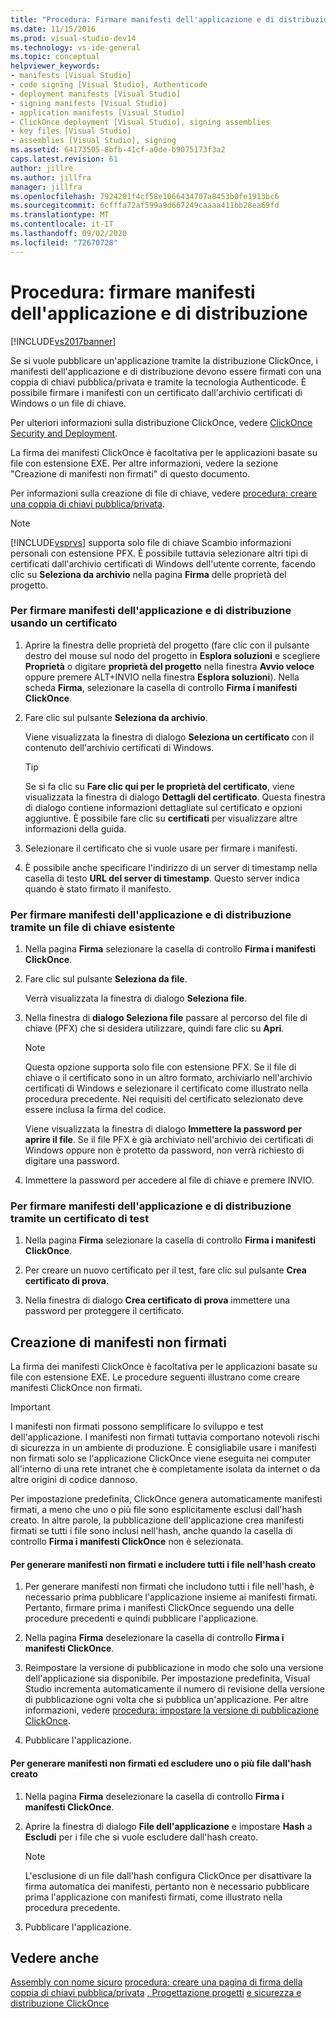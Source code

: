 ```yaml
---
title: "Procedura: Firmare manifesti dell'applicazione e di distribuzione | Microsoft Docs"
ms.date: 11/15/2016
ms.prod: visual-studio-dev14
ms.technology: vs-ide-general
ms.topic: conceptual
helpviewer_keywords:
- manifests [Visual Studio]
- code signing [Visual Studio], Authenticode
- deployment manifests [Visual Studio]
- signing manifests [Visual Studio]
- application manifests [Visual Studio]
- ClickOnce deployment [Visual Studio], signing assemblies
- key files [Visual Studio]
- assemblies [Visual Studio], signing
ms.assetid: 64173505-8bfb-41cf-a0de-b9075173f3a2
caps.latest.revision: 61
author: jillre
ms.author: jillfra
manager: jillfra
ms.openlocfilehash: 7924201f4cf58e1066434707a8453b0fe1913bc6
ms.sourcegitcommit: 6cfffa72af599a9d667249caaaa411bb28ea69fd
ms.translationtype: MT
ms.contentlocale: it-IT
ms.lasthandoff: 09/02/2020
ms.locfileid: "72670728"
---
```

# <a name="how-to-sign-application-and-deployment-manifests"></a>Procedura: firmare manifesti dell'applicazione e di distribuzione
[!INCLUDE[vs2017banner](../includes/vs2017banner.md)]

Se si vuole pubblicare un'applicazione tramite la distribuzione ClickOnce, i manifesti dell'applicazione e di distribuzione devono essere firmati con una coppia di chiavi pubblica/privata e tramite la tecnologia Authenticode. È possibile firmare i manifesti con un certificato dall'archivio certificati di Windows o un file di chiave.

 Per ulteriori informazioni sulla distribuzione ClickOnce, vedere [ClickOnce Security and Deployment](../deployment/clickonce-security-and-deployment.md).

 La firma dei manifesti ClickOnce è facoltativa per le applicazioni basate su file con estensione EXE. Per altre informazioni, vedere la sezione "Creazione di manifesti non firmati" di questo documento.

 Per informazioni sulla creazione di file di chiave, vedere [procedura: creare una coppia di chiavi pubblica/privata](https://msdn.microsoft.com/library/05026813-f3bd-4d7c-9e0b-fc588eb3d114).

> [!NOTE]
> [!INCLUDE[vsprvs](../includes/vsprvs-md.md)] supporta solo file di chiave Scambio informazioni personali con estensione PFX. È possibile tuttavia selezionare altri tipi di certificati dall'archivio certificati di Windows dell'utente corrente, facendo clic su **Seleziona da archivio** nella pagina **Firma** delle proprietà del progetto.

### <a name="to-sign-application-and-deployment-manifests-using-a-certificate"></a>Per firmare manifesti dell'applicazione e di distribuzione usando un certificato

1. Aprire la finestra delle proprietà del progetto (fare clic con il pulsante destro del mouse sul nodo del progetto in **Esplora soluzioni** e scegliere **Proprietà** o digitare **proprietà del progetto** nella finestra **Avvio veloce** oppure premere ALT+INVIO nella finestra **Esplora soluzioni**). Nella scheda **Firma**, selezionare la casella di controllo **Firma i manifesti ClickOnce**.

2. Fare clic sul pulsante **Seleziona da archivio**.

     Viene visualizzata la finestra di dialogo **Seleziona un certificato** con il contenuto dell'archivio certificati di Windows.

    > [!TIP]
    > Se si fa clic su **Fare clic qui per le proprietà del certificato**, viene visualizzata la finestra di dialogo **Dettagli del certificato**. Questa finestra di dialogo contiene informazioni dettagliate sul certificato e opzioni aggiuntive. È possibile fare clic su **certificati** per visualizzare altre informazioni della guida.

3. Selezionare il certificato che si vuole usare per firmare i manifesti.

4. È possibile anche specificare l'indirizzo di un server di timestamp nella casella di testo **URL del server di timestamp**. Questo server indica quando è stato firmato il manifesto.

### <a name="to-sign-application-and-deployment-manifests-using-an-existing-key-file"></a>Per firmare manifesti dell'applicazione e di distribuzione tramite un file di chiave esistente

1. Nella pagina **Firma** selezionare la casella di controllo **Firma i manifesti ClickOnce**.

2. Fare clic sul pulsante **Seleziona da file**.

     Verrà visualizzata la finestra di dialogo **Seleziona file**.

3. Nella finestra di **dialogo Seleziona file** passare al percorso del file di chiave (PFX) che si desidera utilizzare, quindi fare clic su **Apri**.

    > [!NOTE]
    > Questa opzione supporta solo file con estensione PFX. Se il file di chiave o il certificato sono in un altro formato, archiviarlo nell'archivio certificati di Windows e selezionare il certificato come illustrato nella procedura precedente. Nei requisiti del certificato selezionato deve essere inclusa la firma del codice.

     Viene visualizzata la finestra di dialogo **Immettere la password per aprire il file**. Se il file PFX è già archiviato nell'archivio dei certificati di Windows oppure non è protetto da password, non verrà richiesto di digitare una password.

4. Immettere la password per accedere al file di chiave e premere INVIO.

### <a name="to-sign-application-and-deployment-manifests-using-a-test-certificate"></a>Per firmare manifesti dell'applicazione e di distribuzione tramite un certificato di test

1. Nella pagina **Firma** selezionare la casella di controllo **Firma i manifesti ClickOnce**.

2. Per creare un nuovo certificato per il test, fare clic sul pulsante **Crea certificato di prova**.

3. Nella finestra di dialogo **Crea certificato di prova** immettere una password per proteggere il certificato.

## <a name="generating-unsigned-manifests"></a>Creazione di manifesti non firmati
 La firma dei manifesti ClickOnce è facoltativa per le applicazioni basate su file con estensione EXE. Le procedure seguenti illustrano come creare manifesti ClickOnce non firmati.

> [!IMPORTANT]
> I manifesti non firmati possono semplificare lo sviluppo e test dell'applicazione. I manifesti non firmati tuttavia comportano notevoli rischi di sicurezza in un ambiente di produzione. È consigliabile usare i manifesti non firmati solo se l'applicazione ClickOnce viene eseguita nei computer all'interno di una rete intranet che è completamente isolata da internet o da altre origini di codice dannoso.

 Per impostazione predefinita, ClickOnce genera automaticamente manifesti firmati, a meno che uno o più file sono esplicitamente esclusi dall'hash creato. In altre parole, la pubblicazione dell'applicazione crea manifesti firmati se tutti i file sono inclusi nell'hash, anche quando la casella di controllo **Firma i manifesti ClickOnce** non è selezionata.

#### <a name="to-generate-unsigned-manifests-and-include-all-files-in-the-generated-hash"></a>Per generare manifesti non firmati e includere tutti i file nell'hash creato

1. Per generare manifesti non firmati che includono tutti i file nell'hash, è necessario prima pubblicare l'applicazione insieme ai manifesti firmati. Pertanto, firmare prima i manifesti ClickOnce seguendo una delle procedure precedenti e quindi pubblicare l'applicazione.

2. Nella pagina **Firma** deselezionare la casella di controllo **Firma i manifesti ClickOnce**.

3. Reimpostare la versione di pubblicazione in modo che solo una versione dell'applicazione sia disponibile. Per impostazione predefinita, Visual Studio incrementa automaticamente il numero di revisione della versione di pubblicazione ogni volta che si pubblica un'applicazione. Per altre informazioni, vedere [procedura: impostare la versione di pubblicazione ClickOnce](../deployment/how-to-set-the-clickonce-publish-version.md).

4. Pubblicare l'applicazione.

#### <a name="to-generate-unsigned-manifests-and-exclude-one-or-more-files-from-the-generated-hash"></a>Per generare manifesti non firmati ed escludere uno o più file dall'hash creato

1. Nella pagina **Firma** deselezionare la casella di controllo **Firma i manifesti ClickOnce**.

2. Aprire la finestra di dialogo **File dell'applicazione** e impostare **Hash** a **Escludi** per i file che si vuole escludere dall'hash creato.

    > [!NOTE]
    > L'esclusione di un file dall'hash configura ClickOnce per disattivare la firma automatica dei manifesti, pertanto non è necessario pubblicare prima l'applicazione con manifesti firmati, come illustrato nella procedura precedente.

3. Pubblicare l'applicazione.

## <a name="see-also"></a>Vedere anche
 [Assembly con nome sicuro](https://msdn.microsoft.com/library/d4a80263-f3e0-4d81-9b61-f0cbeae3797b) [procedura: creare una pagina di firma della coppia di chiavi pubblica/privata](https://msdn.microsoft.com/library/05026813-f3bd-4d7c-9e0b-fc588eb3d114) [, Progettazione progetti](../ide/reference/signing-page-project-designer.md) [e sicurezza e distribuzione ClickOnce](../deployment/clickonce-security-and-deployment.md)
